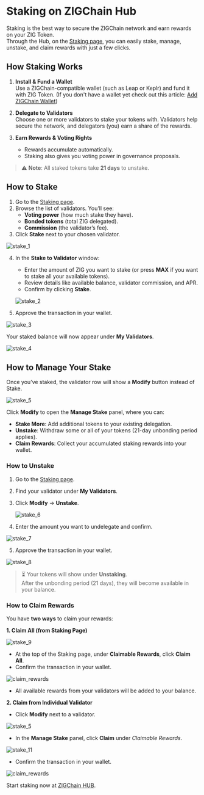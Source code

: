 # Staking on ZIGChain Hub

Staking is the best way to secure the ZIGChain network and earn rewards on your ZIG Token.  
Through the Hub, on the [Staking page](https://hub.zigchain.com/staking), you can easily stake, manage, unstake, and claim rewards with just a few clicks.

<div class="spacer"></div>

## How Staking Works

1. **Install & Fund a Wallet**  
   Use a ZIGChain-compatible wallet (such as Leap or Keplr) and fund it with ZIG Token. (If you don't have a wallet yet check out this article: [Add ZIGChain Wallet](../general/zigchain-wallet.md))

2. **Delegate to Validators**  
   Choose one or more validators to stake your tokens with. Validators help secure the network, and delegators (you) earn a share of the rewards.

3. **Earn Rewards & Voting Rights**
   - Rewards accumulate automatically.
   - Staking also gives you voting power in governance proposals.

> ⚠️ **Note**: All staked tokens take **21 days** to unstake.

<div class="spacer"></div>

## How to Stake

1. Go to the [Staking page](https://hub.zigchain.com/staking).
2. Browse the list of validators. You’ll see:
   - **Voting power** (how much stake they have).
   - **Bonded tokens** (total ZIG delegated).
   - **Commission** (the validator’s fee).
3. Click **Stake** next to your chosen validator.

![stake_1](./img/hub/staking/stake_1.png)

4. In the **Stake to Validator** window:

   - Enter the amount of ZIG you want to stake (or press **MAX** if you want to stake all your available tokens).
   - Review details like available balance, validator commission, and APR.
   - Confirm by clicking **Stake**.

   ![stake_2](./img/hub/staking/stake_2.png)

5. Approve the transaction in your wallet.

![stake_3](./img/hub/staking/stake_3.png)

Your staked balance will now appear under **My Validators**.

![stake_4](./img/hub/staking/stake_4.png)

<div class="spacer"></div>

## How to Manage Your Stake

Once you’ve staked, the validator row will show a **Modify** button instead of Stake.

![stake_5](./img/hub/staking/stake_5.png)

Click **Modify** to open the **Manage Stake** panel, where you can:

- **Stake More**: Add additional tokens to your existing delegation.
- **Unstake**: Withdraw some or all of your tokens (21-day unbonding period applies).
- **Claim Rewards**: Collect your accumulated staking rewards into your wallet.

<div class="spacer"></div>

### How to Unstake

1. Go to the [Staking page](https://hub.zigchain.com/staking).
2. Find your validator under **My Validators**.
3. Click **Modify** → **Unstake**.

   ![stake_6](./img/hub/staking/stake_6.png)

4. Enter the amount you want to undelegate and confirm.

![stake_7](./img/hub/staking/stake_7.png)

5. Approve the transaction in your wallet.

![stake_8](./img/hub/staking/stake_8.png)

> ⏳ Your tokens will show under **Unstaking**.  
> After the unbonding period (21 days), they will become available in your balance.

<div class="spacer"></div>

### How to Claim Rewards

You have **two ways** to claim your rewards:

**1. Claim All (from Staking Page)**

![stake_9](./img/hub/staking/stake_9.png)

- At the top of the Staking page, under **Claimable Rewards**, click **Claim All**.
- Confirm the transaction in your wallet.

![claim_rewards](./img/hub/staking/claim_rewards.png)

- All available rewards from your validators will be added to your balance.

<div class="spacer"></div>

**2. Claim from Individual Validator**

- Click **Modify** next to a validator.

![stake_5](./img/hub/staking/stake_5.png)

- In the **Manage Stake** panel, click **Claim** under _Claimable Rewards_.

![stake_11](./img/hub/staking/stake_11.png)

- Confirm the transaction in your wallet.

![claim_rewards](./img/hub/staking/claim_rewards.png)

<div class="spacer"></div>

Start staking now at [ZIGChain HUB](https://hub.zigchain.com/staking).
